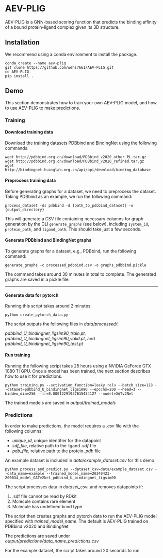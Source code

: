 # AEV-PLIG

AEV-PLIG is a GNN-based scoring function that predicts the binding affinity of a bound protein-ligand complex given its 3D structure.

## Installation
We recommend using a conda environment to install the package.
```
conda create --name aev-plig
git clone https://github.com/wehs7661/AEV-PLIG.git
cd AEV-PLIG
pip install .
```

## Demo
This section demonstrates how to train your own AEV-PLIG model, and how to use AEV-PLIG to make predictions.

### Training

#### Download training data
Download the training datasets PDBbind and BindingNet using the following commands:
```
wget http://pdbbind.org.cn/download/PDBbind_v2020_other_PL.tar.gz
wget http://pdbbind.org.cn/download/PDBbind_v2020_refined.tar.gz
wget http://bindingnet.huanglab.org.cn/api/api/download/binding_database
```

#### Preprocess training data
Before generating graphs for a dataset, we need to preprocess the dataset. Taking PDBbind as an example, we run the following command:
```
process_dataset -ds pdbbind -d {path_to_pdbbind_dataset} -o {output_directory} 
```
This will generate a CSV file containing necessary columns for graph generation by the CLI `generate_graphs` (see below), including `system_id`, `protein_path`, and `ligand_path`. This should take just a few seconds.

#### Generate PDBbind and BindingNet graphs
To generate graphs for a dataset, e.g., PDBbind, run the following command:
```
generate_graphs -c processed_pdbbind.csv -o graphs_pdbbind.pickle
```
The command takes around 30 minutes in total to complete. The generated graphs are saved in a pickle file.


---
#### Generate data for pytorch
Running this script takes around 2 minutes.
```
python create_pytorch_data.py
```
The script outputs the following files in *data/processed/*:

*pdbbind_U_bindingnet_ligsim90_train.pt*, *pdbbind_U_bindingnet_ligsim90_valid.pt*, and *pdbbind_U_bindingnet_ligsim90_test.pt*

#### Run training
Running the following script takes 25 hours using a NVIDIA GeForce GTX 1080 Ti
GPU. Once a model has been trained, the next section describes how to use it for predictions.
```
python training.py --activation_function=leaky_relu --batch_size=128 --dataset=pdbbind_U_bindingnet_ligsim90 --epochs=200 --head=3 --hidden_dim=256 --lr=0.00012291937615434127 --model=GATv2Net
```
The trained models are saved in *output/trained_models*


### Predictions
In order to make predictions, the model requires a *.csv* file with the following columns:
- *unique_id*, unique identifier for the datapoint
- *sdf_file*, relative path to the ligand *.sdf* file
- *pdb_file*, relative path to the protein *.pdb* file

An example dataset is included in *data/example_dataset.csv* for this demo.

```
python process_and_predict.py --dataset_csv=data/example_dataset.csv --data_name=example --trained_model_name=20240423-200034_model_GATv2Net_pdbbind_U_bindingnet_ligsim90
```
The script processes data in *dataset_csv*, and removes datapoints if:
1. .sdf file cannot be read by RDkit
2. Molecule contains rare element
3. Molecule has undefined bond type

The script then creates graphs and pytorch data to run the AEV-PLIG model specified with *trained_model_name*. The default is AEV-PLIG trained on PDBbind v2020 and BindingNet

The predictions are saved under *output/predictions/data_name_predictions.csv*

For the example dataset, the script takes around 20 seconds to run

